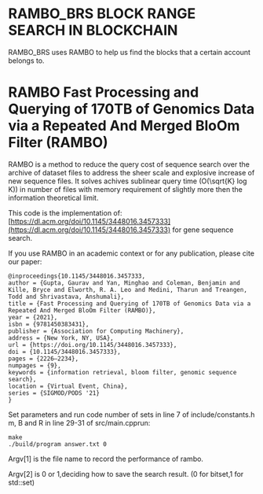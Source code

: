# RAMBO_BRS BLOCK RANGE SEARCH IN BLOCKCHAIN
RAMBO_BRS uses RAMBO to help us find the blocks that a certain account belongs to. 



# RAMBO Fast Processing and Querying of 170TB of Genomics Data via a Repeated And Merged BloOm Filter (RAMBO)
RAMBO is a method to reduce the query cost of sequence search over the archive of dataset files to address the sheer scale and explosive increase of new sequence files.
It solves achives sublinear query time (O(\sqrt{K} log K)) in number of files with memory requirement of slightly more then the information theoretical limit. 

This code is the implementation of: 
[https://dl.acm.org/doi/10.1145/3448016.3457333](https://dl.acm.org/doi/10.1145/3448016.3457333)
for gene sequence search.

If you use RAMBO in an academic context or for any publication, please cite our paper:
```
@inproceedings{10.1145/3448016.3457333,
author = {Gupta, Gaurav and Yan, Minghao and Coleman, Benjamin and Kille, Bryce and Elworth, R. A. Leo and Medini, Tharun and Treangen, Todd and Shrivastava, Anshumali},
title = {Fast Processing and Querying of 170TB of Genomics Data via a Repeated And Merged BloOm Filter (RAMBO)},
year = {2021},
isbn = {9781450383431},
publisher = {Association for Computing Machinery},
address = {New York, NY, USA},
url = {https://doi.org/10.1145/3448016.3457333},
doi = {10.1145/3448016.3457333},
pages = {2226–2234},
numpages = {9},
keywords = {information retrieval, bloom filter, genomic sequence search},
location = {Virtual Event, China},
series = {SIGMOD/PODS '21}
}
```

Set parameters and run code
number of sets in line 7 of include/constants.h
m, B and R in line 29-31 of src/main.cpprun:

```	
make
./build/program answer.txt 0
```

Argv[1] is the file name to record the performance of rambo.

Argv[2] is 0 or 1,deciding  how to save the search result. (0 for bitset,1 for std::set)
